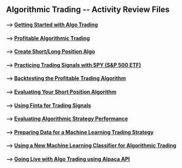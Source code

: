 ## Algorithmic Trading -- Activity Review Files 

#### --> [Getting Started with Algo Trading](https://github.com/Mun-Min/ASU_2022_Bootcamp/blob/master/Activity_Files/14-Algorithmic-Trading/1/Activities/03-Stu_Algo_Trading/Solved/algo_trading.ipynb)

#### --> [Profitable Algorithmic Trading](https://github.com/Mun-Min/ASU_2022_Bootcamp/blob/master/Activity_Files/14-Algorithmic-Trading/1/Activities/05-Stu_Profitable_Algo_Trading/Solved/profitable_algo_trading.ipynb)

#### --> [Create Short/Long Position Algo](https://github.com/Mun-Min/ASU_2022_Bootcamp/blob/master/Activity_Files/14-Algorithmic-Trading/1/Activities/07-Stu_Short_Position_Algorithm/Solved/create_a_short_position_algorithm.ipynb)

#### --> [Practicing Trading Signals with SPY (S&P 500 ETF)](https://github.com/Mun-Min/ASU_2022_Bootcamp/blob/master/Activity_Files/14-Algorithmic-Trading/1/Activities/07-Stu_Short_Position_Algorithm/Unsolved/short_long_SPY.ipynb)

#### --> [Backtesting the Profitable Trading Algorithm](https://github.com/Mun-Min/ASU_2022_Bootcamp/blob/master/Activity_Files/14-Algorithmic-Trading/2/Activities/02-Stu_Backtest_Your_Short-Position_Algorithm/Solved/backtest_your_short_position_algorithm.ipynb)

#### --> [Evaluating Your Short Position Algorithm](https://github.com/Mun-Min/ASU_2022_Bootcamp/blob/master/Activity_Files/14-Algorithmic-Trading/2/Activities/04-Stu_Evaluating_Your_Short_Position_Algorithm/Solved/evaluating_your_short_position_algorithm.ipynb)

#### --> [Using Finta for Trading Signals](https://github.com/Mun-Min/ASU_2022_Bootcamp/blob/master/Activity_Files/14-Algorithmic-Trading/2/Activities/06-Stu_Using_Finta_for_Trading_Signals/Solved/using_finta_for_trading_signals.ipynb)

#### --> [Evaluating Algorithmic Strategy Performance](https://github.com/Mun-Min/ASU_2022_Bootcamp/blob/master/Activity_Files/14-Algorithmic-Trading/3/Activities/03-Stu_Perf_Metrics/Solved/algo_trading_performance.ipynb)

#### --> [Preparing Data for a Machine Learning Trading Strategy](https://github.com/Mun-Min/ASU_2022_Bootcamp/blob/master/Activity_Files/14-Algorithmic-Trading/3/Activities/05-Stu_Preparing_Data/Solved/preparing_data.ipynb)

#### --> [Using a New Machine Learning Classifier for Algorithmic Trading](https://github.com/Mun-Min/ASU_2022_Bootcamp/blob/master/Activity_Files/14-Algorithmic-Trading/3/Activities/07-Stu_New_ML_Classifier/Solved/new_ml_classifier.ipynb)

#### --> [Going Live with Algo Trading using Alpaca API](https://github.com/Mun-Min/ASU_2022_Bootcamp/blob/master/Activity_Files/14-Algorithmic-Trading/3/Activities/08-Ins_Live_Trade_Demo/Solved/live_trade_demo.ipynb)